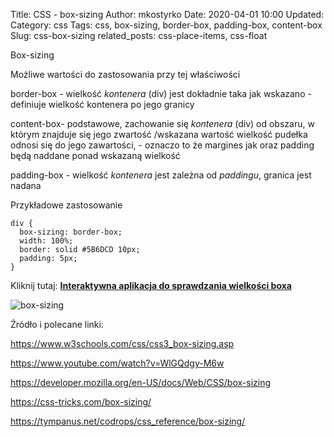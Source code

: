 Title: CSS - box-sizing
Author: mkostyrko
Date: 2020-04-01 10:00
Updated:
Category: css
Tags: css, box-sizing, border-box, padding-box, content-box
Slug: css-box-sizing
related_posts: css-place-items, css-float


Box-sizing

Możliwe wartości do zastosowania przy tej właściwości

border-box - wielkość *kontenera* (div) jest dokładnie taka jak wskazano - definiuje wielkość kontenera po jego granicy

content-box- podstawowe, zachowanie się *kontenera* (div) od obszaru, w którym znajduje się jego zwartość /wskazana wartość wielkość pudełka odnosi się do jego zawartości, - oznaczo to że margines jak oraz padding będą naddane ponad wskazaną wielkość

padding-box - wielkość *kontenera* jest zależna od *paddingu*, granica jest nadana

Przykładowe zastosowanie

    div {
      box-sizing: border-box;
      width: 100%;
      border: solid #5B6DCD 10px;
      padding: 5px;
    }

Kliknij tutaj:
[**Interaktywna aplikacja do sprawdzania wielkości boxa**](https://codepen.io/carolineartz/full/ogVXZj/)

![box-sizing](https://codropspz-tympanus.netdna-ssl.com/codrops/wp-content/uploads/2014/09/box-areas1.png)

Źródło i polecane linki:

https://www.w3schools.com/css/css3_box-sizing.asp

https://www.youtube.com/watch?v=WlGQdgy-M6w

https://developer.mozilla.org/en-US/docs/Web/CSS/box-sizing

https://css-tricks.com/box-sizing/

https://tympanus.net/codrops/css_reference/box-sizing/